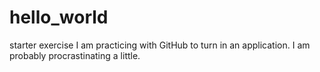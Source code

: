 # hello_world
starter exercise
I am practicing with GitHub to turn in an application.
I am probably procrastinating a little.
